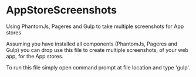 # AppStoreScreenshots
Using PhantomJs, Pageres and Gulp to take multiple screenshots for App stores

Assuming you have installed all components (PhantomJs, Pageres and Gulp) you can drop use this file to create multiple screenshots, of your web app, for the App stores.

To run this file simply open command prompt at file location and type 'gulp'.
